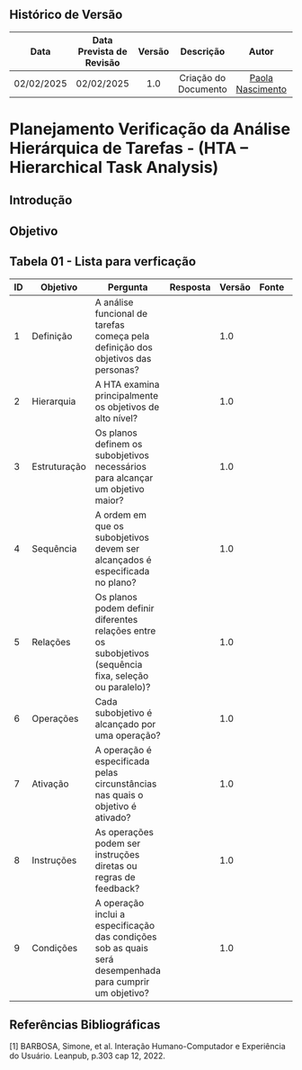 ## Histórico de Versão
|    Data    | Data Prevista de Revisão | Versão |      Descrição       |                    Autor                    |                     Revisor                      |
| :--------: | :----------------------: | :----: | :------------------: | :-----------------------------------------: | :----------------------------------------------: |
| 02/02/2025 |        02/02/2025        |  1.0   | Criação do Documento | [Paola Nascimento](https://github.com/paolaalim) | [Karolina Vieira](https://github.com/Karolina91) |

# **Planejamento Verificação da Análise Hierárquica de Tarefas - (HTA – Hierarchical Task Analysis)**

## Introdução

## Objetivo

## Tabela 01 - Lista para verficação 

| ID  | Objetivo | Pergunta | Resposta | Versão | Fonte | Autor |
|-----|----------|----------|----------|--------|-------|-------|
| 1   | Definição | A análise funcional de tarefas começa pela definição dos objetivos das personas? |  | 1.0 |     |      |
| 2   | Hierarquia | A HTA examina principalmente os objetivos de alto nível? |  | 1.0 |     |      |
| 3   | Estruturação | Os planos definem os subobjetivos necessários para alcançar um objetivo maior? |  | 1.0 |     |      |
| 4   | Sequência | A ordem em que os subobjetivos devem ser alcançados é especificada no plano? |  | 1.0 |     |      |
| 5   | Relações | Os planos podem definir diferentes relações entre os subobjetivos (sequência fixa, seleção ou paralelo)? |  | 1.0 |     |      |
| 6   | Operações | Cada subobjetivo é alcançado por uma operação? |  |1.0  |       |              |
| 7   | Ativação | A operação é especificada pelas circunstâncias nas quais o objetivo é ativado? |  | 1.0 |     |      |
| 8   | Instruções | As operações podem ser instruções diretas ou regras de feedback? |  | 1.0 |     |      |
| 9   | Condições | A operação inclui a especificação das condições sob as quais será desempenhada para cumprir um objetivo? |  | 1.0 |     |      |




## Referências Bibliográficas

[1] BARBOSA, Simone, et al. Interação Humano-Computador e Experiência do Usuário. Leanpub, p.303  cap 12, 2022.